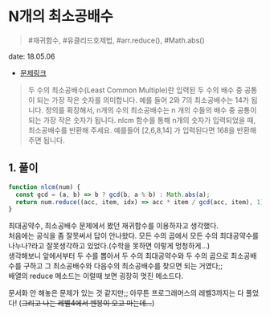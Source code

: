 # N개의 최소공배수

> #재귀함수,  #유클리드호제법, #arr.reduce(), #Math.abs()

date: 18.05.06

* [문제링크](https://programmers.co.kr/learn/challenge_codes/30)

> 두 수의 최소공배수(Least Common Multiple)란 입력된 두 수의 배수 중 공통이 되는 가장 작은 숫자를 의미합니다. 예를 들어 2와 7의 최소공배수는 14가 됩니다. 정의를 확장해서, n개의 수의 최소공배수는 n 개의 수들의 배수 중 공통이 되는 가장 작은 숫자가 됩니다. nlcm 함수를 통해 n개의 숫자가 입력되었을 때, 최소공배수를 반환해 주세요. 예를들어 [2,6,8,14] 가 입력된다면 168을 반환해 주면 됩니다.

## 1. 풀이

```js
function nlcm(num) {
  const gcd = (a, b) => b ? gcd(b, a % b) : Math.abs(a); 
  return num.reduce((acc, item, idx) => acc * item / gcd(acc, item), 1);
}
```

최대공약수, 최소공배수 문제에서 봤던 재귀함수를 이용하자고 생각했다.  
처음에는 공식을 좀 잘못써서 답이 안나왔다. 모든 수의 곱에서 모든 수의 최대공약수를 나누나?라고 잘못생각하고 있었다.(수학을 못하면 이렇게 멍청하게...)  
생각해보니 앞에서부터 두 수를 뽑아서 두 수의 최대공약수와 두 수의 곱으로 최소공배수를 구하고 그 최소공배수와 다음수의 최소공배수를 찾으면 되는 거였다;;  
배열의 reduce 메소드는 이럴때 보면 굉장히 멋진 메소드다.

문서화 안 해놓은 문제가 있는 것 같지만;; 아무튼 프로그래머스의 레벨3까지는 다 풀었다!
(~~그리고 나는 레벨4에서 멘붕이 오고 마는데...~~)
